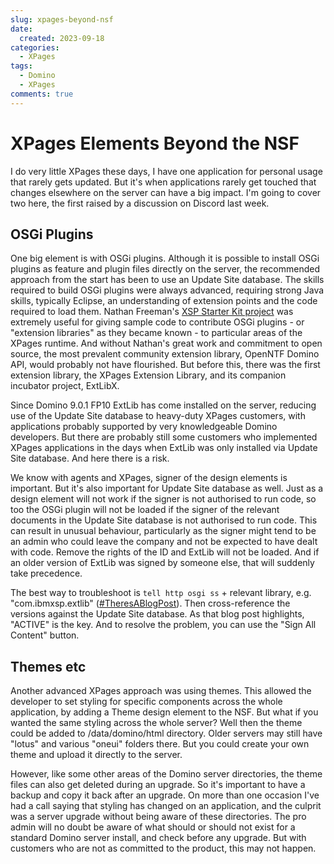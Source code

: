 ```yaml
---
slug: xpages-beyond-nsf
date: 
  created: 2023-09-18
categories:
  - XPages
tags: 
  - Domino
  - XPages
comments: true
---
```

# XPages Elements Beyond the NSF

I do very little XPages these days, I have one application for personal usage that rarely gets updated. But it's when applications rarely get touched that changes elsewhere on the server can have a big impact. I'm going to cover two here, the first raised by a discussion on Discord last week.

<!-- more -->

## OSGi Plugins

One big element is with OSGi plugins. Although it is possible to install OSGi plugins as feature and plugin files directly on the server, the recommended approach from the start has been to use an Update Site database. The skills required to build OSGi plugins were always advanced, requiring strong Java skills, typically Eclipse, an understanding of extension points and the code required to load them. Nathan Freeman's [XSP Starter Kit project](https://openntf.org/main.nsf/project.xsp?r=project/XSP%20Starter%20Kit) was extremely useful for giving sample code to contribute OSGi plugins - or "extension libraries" as they became known - to particular areas of the XPages runtime. And without Nathan's great work and commitment to open source, the most prevalent community extension library, OpenNTF Domino API, would probably not have flourished. But before this, there was the first extension library, the XPages Extension Library, and its companion incubator project, ExtLibX.

Since Domino 9.0.1 FP10 ExtLib has come installed on the server, reducing use of the Update Site database to heavy-duty XPages customers, with applications probably supported by very knowledgeable Domino developers. But there are probably still some customers who implemented XPages applications in the days when ExtLib was only installed via Update Site database. And here there is a risk.

We know with agents and XPages, signer of the design elements is important. But it's also important for Update Site database as well. Just as a design element will not work if the signer is not authorised to run code, so too the OSGi plugin will not be loaded if the signer of the relevant documents in the Update Site database is not authorised to run code. This can result in unusual behaviour, particularly as the signer might tend to be an admin who could leave the company and not be expected to have dealt with code. Remove the rights of the ID and ExtLib will not be loaded. And if an older version of ExtLib was signed by someone else, that will suddenly take precedence.

The best way to troubleshoot is `tell http osgi ss` + relevant library, e.g. "com.ibmxsp.extlib" ([#TheresABlogPost](https://www.intec.co.uk/osgi-plugin-troubleshooting/)). Then cross-reference the versions against the Update Site database. As that blog post highlights, "ACTIVE" is the key. And to resolve the problem, you can use the "Sign All Content" button.

## Themes etc

Another advanced XPages approach was using themes. This allowed the developer to set styling for specific components across the whole application, by adding a Theme design element to the NSF. But what if you wanted the same styling across the whole server? Well then the theme could be added to <Domino>/data/domino/html directory. Older servers may still have "lotus" and various "oneui" folders there. But you could create your own theme and upload it directly to the server.

However, like some other areas of the Domino server directories, the theme files can also get deleted during an upgrade. So it's important to have a backup and copy it back after an upgrade. On more than one occasion I've had a call saying that styling has changed on an application, and the culprit was a server upgrade without being aware of these directories. The pro admin will no doubt be aware of what should or should not exist for a standard Domino server install, and check before any upgrade. But with customers who are not as committed to the product, this may not happen.
